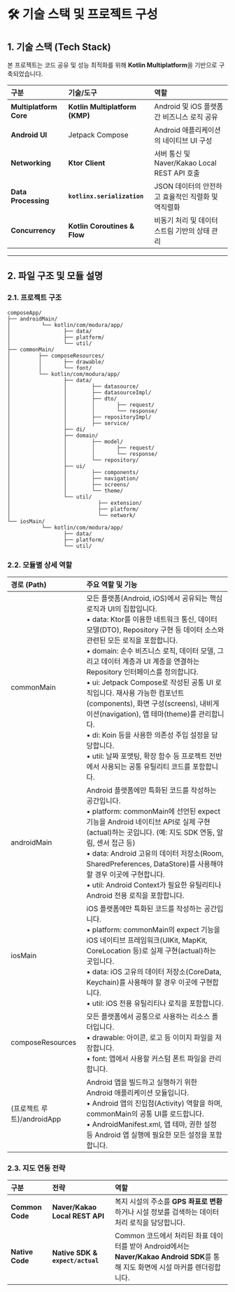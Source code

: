 # 🛠️ 기술 스택 및 프로젝트 구성

## 1. 기술 스택 (Tech Stack)

본 프로젝트는 코드 공유 및 성능 최적화를 위해 **Kotlin Multiplatform**을 기반으로 구축되었습니다.

| 구분 | 기술/도구 | 역할 |
| :--- | :--- | :--- |
| **Multiplatform Core** | **Kotlin Multiplatform (KMP)** | Android 및 iOS 플랫폼 간 비즈니스 로직 공유 |
| **Android UI** | Jetpack Compose | Android 애플리케이션의 네이티브 UI 구성 |
| **Networking** | **Ktor Client** | 서버 통신 및 Naver/Kakao Local REST API 호출 |
| **Data Processing** | **`kotlinx.serialization`** | JSON 데이터의 안전하고 효율적인 직렬화 및 역직렬화 |
| **Concurrency** | **Kotlin Coroutines & Flow** | 비동기 처리 및 데이터 스트림 기반의 상태 관리 |

---

## 2. 파일 구조 및 모듈 설명

### 2.1. 프로젝트 구조
```
composeApp/
├── androidMain/
│          └── kotlin/com/modura/app/
│                 ├── data/
│                 ├── platform/
│                 └── util/
├── commonMain/
│         ├── composeResources/ 
│         │       ├── drawable/
│         │       └── font/
│         └── kotlin/com/modura/app/
│                 ├── data/
│                 │        ├── datasource/
│                 │        ├── datasourceImpl/
│                 │        ├── dto/
│                 │        │       ├── request/
│                 │        │       └── response/
│                 │        ├── repositoryImpl/
│                 │        ├── service/
│                 ├── di/
│                 ├── domain/
│                 │        ├── model/
│                 │        │       ├── request/
│                 │        │       └── response/
│                 │        └── repository/
│                 ├── ui/
│                 │        ├── components/
│                 │        ├── navigation/
│                 │        ├── screens/                    
│                 │        └── theme/
│                 └── util/
│                            ├── extension/
│                            ├── platform/
│                            └── network/
└── iosMain/
           └── kotlin/com/modura/app/
                  ├── data/
                  ├── platform/
                  └── util/

```

### 2.2. 모듈별 상세 역할

| 경로 (Path) | 주요 역할 및 기능 |
| :--- | :--- |
| commonMain | 모든 플랫폼(Android, iOS)에서 공유되는 핵심 로직과 UI의 집합입니다.<br/>• data: Ktor를 이용한 네트워크 통신, 데이터 모델(DTO), Repository 구현 등 데이터 소스와 관련된 모든 로직을 포함합니다.<br/>• domain: 순수 비즈니스 로직, 데이터 모델, 그리고 데이터 계층과 UI 계층을 연결하는 Repository 인터페이스를 정의합니다.<br/>• ui: Jetpack Compose로 작성된 공통 UI 로직입니다. 재사용 가능한 컴포넌트(components), 화면 구성(screens), 내비게이션(navigation), 앱 테마(theme)를 관리합니다.<br/>• di: Koin 등을 사용한 의존성 주입 설정을 담당합니다.<br/>• util: 날짜 포맷팅, 확장 함수 등 프로젝트 전반에서 사용되는 공통 유틸리티 코드를 포함합니다. |
| androidMain | Android 플랫폼에만 특화된 코드를 작성하는 공간입니다.<br/>• platform: commonMain에 선언된 expect 기능을 Android 네이티브 API로 실제 구현(actual)하는 곳입니다. (예: 지도 SDK 연동, 알림, 센서 접근 등)<br/>• data: Android 고유의 데이터 저장소(Room, SharedPreferences, DataStore)를 사용해야 할 경우 이곳에 구현합니다.<br/>• util: Android Context가 필요한 유틸리티나 Android 전용 로직을 포함합니다. |
| iosMain | iOS 플랫폼에만 특화된 코드를 작성하는 공간입니다.<br/>• platform: commonMain의 expect 기능을 iOS 네이티브 프레임워크(UIKit, MapKit, CoreLocation 등)로 실제 구현(actual)하는 곳입니다.<br/>• data: iOS 고유의 데이터 저장소(CoreData, Keychain)를 사용해야 할 경우 이곳에 구현합니다.<br/>• util: iOS 전용 유틸리티나 로직을 포함합니다. |
| composeResources | 모든 플랫폼에서 공통으로 사용하는 리소스 폴더입니다.<br/>• drawable: 아이콘, 로고 등 이미지 파일을 저장합니다.<br/>• font: 앱에서 사용할 커스텀 폰트 파일을 관리합니다. | | (프로젝트 루트)/iosApp | iOS 앱을 빌드하고 실행하기 위한 Xcode 프로젝트입니다.<br/>• iOS 앱의 진입점(AppDelegate, iOSApp.swift) 역할을 하며, commonMain에 작성된 공통 UI를 화면에 띄우는 초기화 코드를 포함합니다.<br/>• 앱 아이콘, Info.plist 설정, 코드 서명 등 iOS 배포에 필요한 모든 설정을 관리합니다. |
| (프로젝트 루트)/androidApp | Android 앱을 빌드하고 실행하기 위한 Android 애플리케이션 모듈입니다.<br/>• Android 앱의 진입점(Activity) 역할을 하며, commonMain의 공통 UI를 로드합니다.<br/>• AndroidManifest.xml, 앱 테마, 권한 설정 등 Android 앱 실행에 필요한 모든 설정을 포함합니다. |

### 2.3. 지도 연동 전략

| 구분 | 전략 | 역할 |
| :--- | :--- | :--- |
| **Common Code** | **Naver/Kakao Local REST API** | 복지 시설의 주소를 **GPS 좌표로 변환**하거나 시설 정보를 검색하는 데이터 처리 로직을 담당합니다. |
| **Native Code** | **Native SDK & `expect/actual`** | Common 코드에서 처리된 좌표 데이터를 받아 Android에서는 **Naver/Kakao Android SDK**를 통해 지도 화면에 시설 마커를 렌더링합니다. |